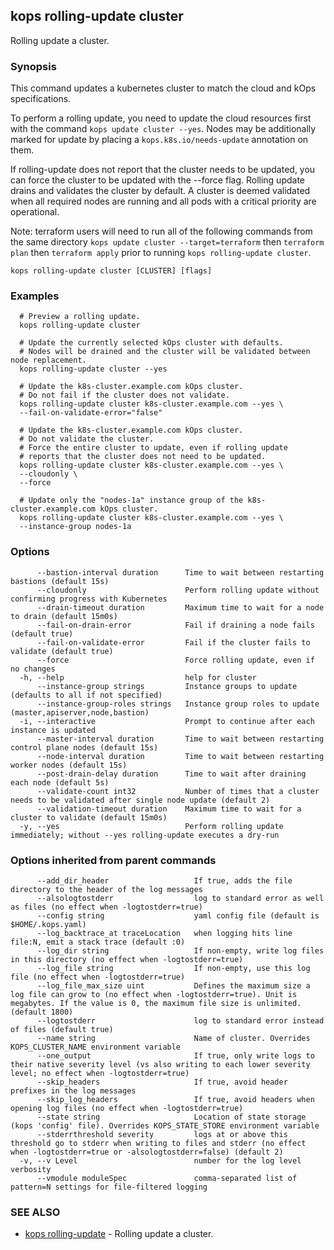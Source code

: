 
<!--- This file is automatically generated by make gen-cli-docs; changes should be made in the go CLI command code (under cmd/kops) -->

## kops rolling-update cluster

Rolling update a cluster.

### Synopsis

This command updates a kubernetes cluster to match the cloud and kOps specifications.

To perform a rolling update, you need to update the cloud resources first with the command
`kops update cluster --yes`. Nodes may be additionally marked for update by placing a
`kops.k8s.io/needs-update` annotation on them.

If rolling-update does not report that the cluster needs to be updated, you can force the cluster to be
updated with the --force flag.  Rolling update drains and validates the cluster by default.  A cluster is
deemed validated when all required nodes are running and all pods with a critical priority are operational.

Note: terraform users will need to run all of the following commands from the same directory
`kops update cluster --target=terraform` then `terraform plan` then
`terraform apply` prior to running `kops rolling-update cluster`.

```
kops rolling-update cluster [CLUSTER] [flags]
```

### Examples

```
  # Preview a rolling update.
  kops rolling-update cluster
  
  # Update the currently selected kOps cluster with defaults.
  # Nodes will be drained and the cluster will be validated between node replacement.
  kops rolling-update cluster --yes
  
  # Update the k8s-cluster.example.com kOps cluster.
  # Do not fail if the cluster does not validate.
  kops rolling-update cluster k8s-cluster.example.com --yes \
  --fail-on-validate-error="false"
  
  # Update the k8s-cluster.example.com kOps cluster.
  # Do not validate the cluster.
  # Force the entire cluster to update, even if rolling update
  # reports that the cluster does not need to be updated.
  kops rolling-update cluster k8s-cluster.example.com --yes \
  --cloudonly \
  --force
  
  # Update only the "nodes-1a" instance group of the k8s-cluster.example.com kOps cluster.
  kops rolling-update cluster k8s-cluster.example.com --yes \
  --instance-group nodes-1a
```

### Options

```
      --bastion-interval duration      Time to wait between restarting bastions (default 15s)
      --cloudonly                      Perform rolling update without confirming progress with Kubernetes
      --drain-timeout duration         Maximum time to wait for a node to drain (default 15m0s)
      --fail-on-drain-error            Fail if draining a node fails (default true)
      --fail-on-validate-error         Fail if the cluster fails to validate (default true)
      --force                          Force rolling update, even if no changes
  -h, --help                           help for cluster
      --instance-group strings         Instance groups to update (defaults to all if not specified)
      --instance-group-roles strings   Instance group roles to update (master,apiserver,node,bastion)
  -i, --interactive                    Prompt to continue after each instance is updated
      --master-interval duration       Time to wait between restarting control plane nodes (default 15s)
      --node-interval duration         Time to wait between restarting worker nodes (default 15s)
      --post-drain-delay duration      Time to wait after draining each node (default 5s)
      --validate-count int32           Number of times that a cluster needs to be validated after single node update (default 2)
      --validation-timeout duration    Maximum time to wait for a cluster to validate (default 15m0s)
  -y, --yes                            Perform rolling update immediately; without --yes rolling-update executes a dry-run
```

### Options inherited from parent commands

```
      --add_dir_header                   If true, adds the file directory to the header of the log messages
      --alsologtostderr                  log to standard error as well as files (no effect when -logtostderr=true)
      --config string                    yaml config file (default is $HOME/.kops.yaml)
      --log_backtrace_at traceLocation   when logging hits line file:N, emit a stack trace (default :0)
      --log_dir string                   If non-empty, write log files in this directory (no effect when -logtostderr=true)
      --log_file string                  If non-empty, use this log file (no effect when -logtostderr=true)
      --log_file_max_size uint           Defines the maximum size a log file can grow to (no effect when -logtostderr=true). Unit is megabytes. If the value is 0, the maximum file size is unlimited. (default 1800)
      --logtostderr                      log to standard error instead of files (default true)
      --name string                      Name of cluster. Overrides KOPS_CLUSTER_NAME environment variable
      --one_output                       If true, only write logs to their native severity level (vs also writing to each lower severity level; no effect when -logtostderr=true)
      --skip_headers                     If true, avoid header prefixes in the log messages
      --skip_log_headers                 If true, avoid headers when opening log files (no effect when -logtostderr=true)
      --state string                     Location of state storage (kops 'config' file). Overrides KOPS_STATE_STORE environment variable
      --stderrthreshold severity         logs at or above this threshold go to stderr when writing to files and stderr (no effect when -logtostderr=true or -alsologtostderr=false) (default 2)
  -v, --v Level                          number for the log level verbosity
      --vmodule moduleSpec               comma-separated list of pattern=N settings for file-filtered logging
```

### SEE ALSO

* [kops rolling-update](kops_rolling-update.md)	 - Rolling update a cluster.

